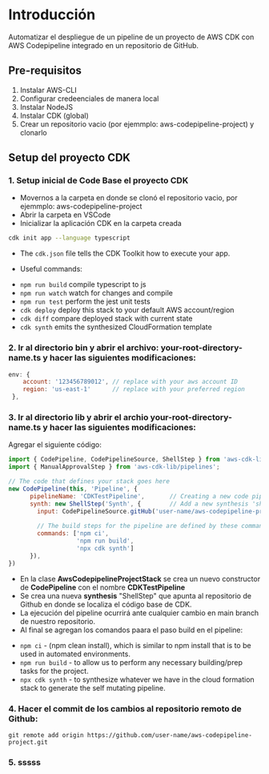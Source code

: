 # Introducción
Automatizar el despliegue de un pipeline de un proyecto de AWS CDK con AWS Codepipeline integrado en un repositorio de GitHub.

## Pre-requisitos
1. Instalar AWS-CLI
1. Configurar credeenciales de manera local
1. Instalar NodeJS
1. Instalar CDK (global)
1. Crear un repositorio vacio (por ejemmplo: aws-codepipeline-project) y clonarlo

## Setup del proyecto CDK
### 1. Setup inicial de Code Base el proyecto CDK
- Movernos a la carpeta en donde se clonó el repositorio vacio, por ejemmplo: aws-codepipeline-project
- Abrir la carpeta en VSCode
- Inicializar la aplicación CDK en la carpeta creada
```bash
cdk init app --language typescript
``` 

- The `cdk.json` file tells the CDK Toolkit how to execute your app.

- Useful commands:

* `npm run build`   compile typescript to js
* `npm run watch`   watch for changes and compile
* `npm run test`    perform the jest unit tests
* `cdk deploy`      deploy this stack to your default AWS account/region
* `cdk diff`        compare deployed stack with current state
* `cdk synth`       emits the synthesized CloudFormation template

### 2. Ir al directorio **bin** y abrir el archivo: **your-root-directory-name.ts** y hacer las siguientes modificaciones:
```js
env: { 
    account: '123456789012', // replace with your aws account ID
    region: 'us-east-1'      // replace with your preferred region
 },       
```

### 3. Ir al directorio **lib** y abrir el archio **your-root-directory-name.ts** y hacer las siguientes modificaciones:
Agregar el siguiente código:
```js
import { CodePipeline, CodePipelineSource, ShellStep } from 'aws-cdk-lib/pipelines';
import { ManualApprovalStep } from 'aws-cdk-lib/pipelines';
```

```js
// The code that defines your stack goes here
new CodePipeline(this, 'Pipeline', {
      pipelineName: 'CDKTestPipeline',       // Creating a new code pipeline which is a construct
      synth: new ShellStep('Synth', {        // Add a new synthesis 'shellstep' which will be pointed at our gihub repository 
        input: CodePipelineSource.gitHub('user-name/aws-codepipeline-project', 'main'), // replace the GitHub repository name with 'user-name/repository-name'
        
        // The build steps for the pipeline are defined by these commands
        commands: ['npm ci',
                   'npm run build',
                   'npx cdk synth']
      }),
})
```

- En la clase **AwsCodepipelineProjectStack** se crea un nuevo constructor de **CodePipeline** con el nombre **CDKTestPipeline**
- Se crea una nueva **synthesis** "ShellStep" que apunta al repositorio de Github en donde se localiza el código base de CDK.
- La ejecución del pipeline ocurrirá ante cualquier cambio en main branch de nuestro repositorio.
- Al final se agregan los comandos  paara el paso build en el pipeline:
* `npm ci` - (npm clean install), which is similar to npm install that is to be used in automated environments.
* `npm run build` - to allow us to perform any necessary building/prep tasks for the project.
* `npx cdk synth` - to synthesize whatever we have in the cloud formation stack to generate the self mutating pipeline.

### 4. Hacer el commit de los cambios al repositorio remoto de Github:
```console
git remote add origin https://github.com/user-name/aws-codepipeline-project.git
```

### 5. sssss

